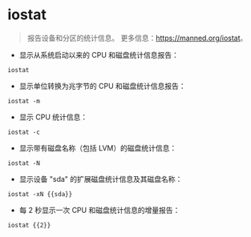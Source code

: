 # iostat

> 报告设备和分区的统计信息。
> 更多信息：<https://manned.org/iostat>。

- 显示从系统启动以来的 CPU 和磁盘统计信息报告：

`iostat`

- 显示单位转换为兆字节的 CPU 和磁盘统计信息报告：

`iostat -m`

- 显示 CPU 统计信息：

`iostat -c`

- 显示带有磁盘名称（包括 LVM）的磁盘统计信息：

`iostat -N`

- 显示设备 "sda" 的扩展磁盘统计信息及其磁盘名称：

`iostat -xN {{sda}}`

- 每 2 秒显示一次 CPU 和磁盘统计信息的增量报告：

`iostat {{2}}`